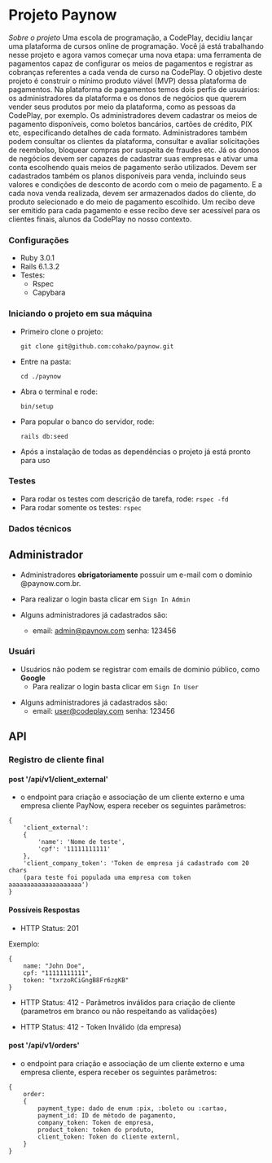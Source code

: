 # Projeto Paynow

*Sobre o projeto*
Uma escola de programação, a CodePlay, decidiu lançar uma plataforma de cursos online de
programação. Você já está trabalhando nesse projeto e agora vamos começar uma nova etapa:
uma ferramenta de pagamentos capaz de configurar os meios de pagamentos e registrar as
cobranças referentes a cada venda de curso na CodePlay. O objetivo deste projeto é construir
o mínimo produto viável (MVP) dessa plataforma de pagamentos.
Na plataforma de pagamentos temos dois perfis de usuários: os administradores da plataforma
e os donos de negócios que querem vender seus produtos por meio da plataforma, como as
pessoas da CodePlay, por exemplo. Os administradores devem cadastrar os meios de
pagamento disponíveis, como boletos bancários, cartões de crédito, PIX etc, especificando
detalhes de cada formato. Administradores também podem consultar os clientes da plataforma,
consultar e avaliar solicitações de reembolso, bloquear compras por suspeita de fraudes etc.
Já os donos de negócios devem ser capazes de cadastrar suas empresas e ativar uma conta
escolhendo quais meios de pagamento serão utilizados. Devem ser cadastrados também os
planos disponíveis para venda, incluindo seus valores e condições de desconto de acordo com
o meio de pagamento. E a cada nova venda realizada, devem ser armazenados dados do
cliente, do produto selecionado e do meio de pagamento escolhido. Um recibo deve ser emitido
para cada pagamento e esse recibo deve ser acessível para os clientes finais, alunos da
CodePlay no nosso contexto.

### Configurações
* Ruby 3.0.1
* Rails 6.1.3.2
* Testes:
  - Rspec
  - Capybara

### Iniciando o projeto em sua máquina 
* Primeiro clone o projeto:
  ```
  git clone git@github.com:cohako/paynow.git
  ```
* Entre na pasta:
  ```
  cd ./paynow
  ```
* Abra o terminal e rode:
  ```
  bin/setup
  ```
* Para popular o banco do servidor, rode:
  ```
  rails db:seed
  ```
* Após a instalação de todas as dependências o projeto já está pronto para uso
### Testes
* Para rodar os testes com descrição de tarefa, rode: ```rspec -fd```
* Para rodar somente os testes: ```rspec```

### Dados técnicos
## Administrador
* Administradores **obrigatoriamente** possuir um e-mail com o dominio @paynow.com.br.
- Para realizar o login basta clicar em ``` Sign In Admin ```

- Alguns administradores já cadastrados são:
  - email: admin@paynow.com senha: 123456

### Usuári
* Usuários não podem se registrar com emails de dominio público, como **Google**
  - Para realizar o login basta clicar em ``` Sign In User ```

- Alguns administradores já cadastrados são:
  - email: user@codeplay.com senha: 123456

## API
### Registro de cliente final
#### __post '/api/v1/client_external'__
* o endpoint para criação e associação de um cliente externo e uma empresa cliente PayNow, espera receber os seguintes parâmetros:
```
{
	'client_external':
	{
		'name': 'Nome de teste',
		'cpf': '11111111111'
	},
	'client_company_token': 'Token de empresa já cadastrado com 20 chars 
	(para teste foi populada uma empresa com token aaaaaaaaaaaaaaaaaaaa')
}
```
#### Possíveis Respostas
* HTTP Status: 201 

Exemplo:
```
{
	name: "John Doe",
	cpf: "11111111111",
	token: "txrzoRCiGngB8Fr6zgKB"
}
```
* HTTP Status: 412 - Parâmetros inválidos para criação de cliente (parametros em branco ou não respeitando as validações)

* HTTP Status: 412 - Token Inválido (da empresa)

#### __post '/api/v1/orders'__
* o endpoint para criação e associação de um cliente externo e uma empresa cliente, espera receber os seguintes parâmetros:

```
{
	order: 
	{
		payment_type: dado de enum :pix, :boleto ou :cartao,
		payment_id: ID de método de pagamento,
		company_token: Token de empresa,
		product_token: token do produto,
		client_token: Token do cliente externl,
	}
}

```
